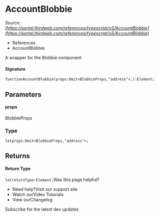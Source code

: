 # AccountBlobbie

*Source: [https://portal.thirdweb.com/references/typescript/v5/AccountBlobbie](https://portal.thirdweb.com/references/typescript/v5/AccountBlobbie)*

* References
* AccountBlobbie

A wrapper for the Blobbie component

#### Signature

`functionAccountBlobbie(props:Omit<BlobbieProps,"address">,):Element;`
## Parameters

#### props

BlobbieProps

### Type

`letprops:Omit<BlobbieProps,"address">;`
## Returns

#### Return Type

`letreturnType:Element;`Was this page helpful?

* Need help?Visit our support site
* Watch ourVideo Tutorials
* View ourChangelog

Subscribe for the latest dev updates

